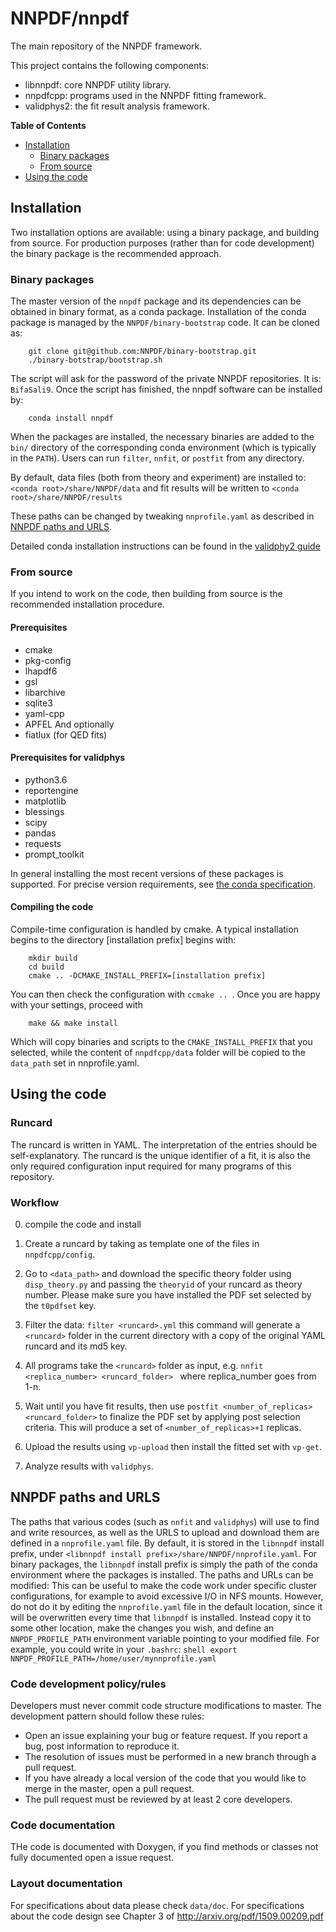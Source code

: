 # NNPDF/nnpdf

The main repository of the NNPDF framework. 

This project contains the following components:
- libnnpdf: core NNPDF utility library.
- nnpdfcpp: programs used in the NNPDF fitting framework. 
- validphys2: the fit result analysis framework.

**Table of Contents**
  * [Installation](#installation)
    * [Binary packages](#binary-packages)
    * [From source](#from-source)    
  * [Using the code](#using-the-code)
 

## Installation

Two installation options are available: using a binary package, and building
from source. For production purposes (rather than for code development) the binary
package is the recommended approach.

### Binary packages

The master version of the `nnpdf` package and its dependencies can be obtained
in binary format, as a conda package. Installation of the conda package is managed
by the `NNPDF/binary-bootstrap` code. It can be cloned as: 

```Shell 
    git clone git@github.com:NNPDF/binary-bootstrap.git 
    ./binary-botstrap/bootstrap.sh 
```

The script will ask for the password of the private NNPDF repositories. It is:
``` BifaSali9 ```. Once the script has finished, the nnpdf software can be
installed by:

```Shell 
    conda install nnpdf
```

When the packages are installed, the necessary binaries are added to the `bin/`
directory of the corresponding conda environment (which is typically in the
`PATH`). Users can run `filter`, `nnfit`, or `postfit` from any directory.

By default, data files (both from theory and experiment) are installed to:
`<conda root>/share/NNPDF/data` and fit results will be written to 
`<conda root>/share/NNPDF/results`

These paths can be changed by tweaking `nnprofile.yaml` as described in [NNPDF
paths and URLS](#nnpdf-paths-and-urls).

Detailed conda installation instructions can be found in the [validphy2 guide](
http://pcteserver.mi.infn.it/~nnpdf/validphys-docs/guide.html)

### From source

If you intend to work on the code, then building from source is the recommended
installation procedure.

#### Prerequisites
- cmake
- pkg-config
- lhapdf6
- gsl
- libarchive
- sqlite3
- yaml-cpp
- APFEL
And optionally
- fiatlux   (for QED fits)

#### Prerequisites for validphys
- python3.6
- reportengine
- matplotlib
- blessings
- scipy
- pandas
- requests
- prompt_toolkit

In general installing the most recent versions of these packages is supported. 
For precise version requirements, see 
[the conda specification](https://github.com/NNPDF/nnpdf/blob/master/conda-recipe/meta.yaml).

#### Compiling the code

Compile-time configuration is handled by cmake. A typical installation begins
to the directory [installation prefix] begins with:

```Shell 
    mkdir build 
    cd build 
    cmake .. -DCMAKE_INSTALL_PREFIX=[installation prefix] 
``` 

You can then check the configuration with `ccmake .. `. Once you are happy with
your settings, proceed with

```Shell 
    make && make install
``` 

Which will copy binaries and scripts to the `CMAKE_INSTALL_PREFIX` that you
selected, while the content of `nnpdfcpp/data` folder will be copied to the
`data_path` set in nnprofile.yaml.

## Using the code

### Runcard

The runcard is written in YAML. The interpretation of the entries should be
self-explanatory. The runcard is the unique identifier of a fit, it is also the
only required configuration input required for many programs of this repository.

### Workflow

0. compile the code and install

1. Create a runcard by taking as template one of the files in `nnpdfcpp/config`.

2. Go to `<data_path>` and download the specific theory folder using
`disp_theory.py` and passing the `theoryid` of your runcard as theory
number. Please make sure you have installed the PDF set selected by
the `t0pdfset` key.

3. Filter the data: ```filter <runcard>.yml``` this command will generate
a `<runcard>` folder in the current directory with a copy of the original YAML
runcard and its md5 key.

4. All programs take the `<runcard>` folder as input, e.g.  ```nnfit
<replica_number> <runcard_folder> ``` where replica_number goes from 1-n.

5. Wait until you have fit results, then use `postfit
<number_of_replicas> <runcard_folder>` to finalize the PDF set by
applying post selection criteria. This will produce a set of
`<number_of_replicas>+1` replicas.

6. Upload the results using `vp-upload` then install the fitted set
with `vp-get`.

7. Analyze results with `validphys`.

## NNPDF paths and URLS

The paths that various codes (such as `nnfit` and `validphys`) will use to find
and write resources, as well as the URLS to upload and download them are defined
in a `nnprofile.yaml` file. By default, it is stored in the `libnnpdf` install
prefix, under `<libnnpdf install prefix>/share/NNPDF/nnprofile.yaml`. For binary
packages, the `libnnpdf` install prefix is simply the path of the conda
environment where the packages is installed.  The paths and URLs can be
modified: This can be useful to make the code work under specific cluster
configurations, for example to avoid excessive I/O in NFS mounts. However, do
not do it by editing the `nnprofile.yaml` file in the default location, since it
will be overwritten every time that `libnnpdf` is installed.  Instead copy it to
some other location, make the changes you wish, and define an
`NNPDF_PROFILE_PATH` environment variable pointing to your modified file. For
example, you could write in your `.bashrc`: ```shell export
NNPDF_PROFILE_PATH=/home/user/mynnprofile.yaml ```

### Code development policy/rules

Developers must never commit code structure modifications to master. The
development pattern should follow these rules:
- Open an issue explaining your bug or feature request. If you report a bug,
  post information to reproduce it.
- The resolution of issues must be performed in a new branch through a pull
  request.
- If you have already a local version of the code that you would like to merge
  in the master, open a pull request.
- The pull request must be reviewed by at least 2 core developers.

### Code documentation

THe code is documented with Doxygen, if you find methods or classes not fully
documented open a issue request.

### Layout documentation

For specifications about data please check `data/doc`.  For specifications about
the code design see Chapter 3 of http://arxiv.org/pdf/1509.00209.pdf
